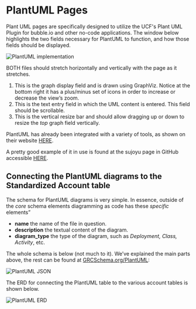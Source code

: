 # PlantUML Pages

Plant UML pages are specifically designed to utilize the UCF's Plant UML Plugin for bubble.io and other no-code applications. The window below highlights the two fields necessary for PlantUML to function, and how those fields should be displayed.

![PlantUML implementation](https://www.complianceascode.net/wp-content/uploads/2021/11/PlantUML-Plugin.png)

BOTH files should stretch horizontally and vertically with the page as it stretches.

1. This is the graph display field and is drawn using GraphViz. Notice at the bottom right it has a plus/minus set of icons in order to increase or decrease the view’s zoom.
2. This is the text entry field in which the UML content is entered. This field should be scrollable.
3. This is the vertical resize bar and should allow dragging up or down to resize the _top_ graph field vertically.

PlantUML has already been integrated with a variety of tools, as shown on their website [HERE](https://plantuml.com/running).

A pretty good example of it in use is found at the sujoyu page in GitHub accessible [HERE](http://sujoyu.github.io/plantuml-previewer/).

## Connecting the PlantUML diagrams to the Standardized Account table

The schema for PlantUML diagrams is very simple. In essence, outside of the _core_ schema elements diagramming as code has these _specific_ elements”

* **name** the name of the file in question.
* **description** the textual content of the diagram.
* **diagram\_type** the type of the diagram, such as _Deployment, Class, Activity_, etc.

The whole schema is below (not much to it). We’ve explained the main parts above, the rest can be found at [GRCSchema.org/PlantUML](https://grcschema.org/PlantUML):

![PlantUML JSON](https://www.complianceascode.net/wp-content/uploads/2021/11/PlantUMLJSON.png)

The ERD for connecting the PlantUML table to the various account tables is shown below.

![PlantUML ERD](https://www.complianceascode.net/wp-content/uploads/2021/10/PlantUML-ERD.png)
